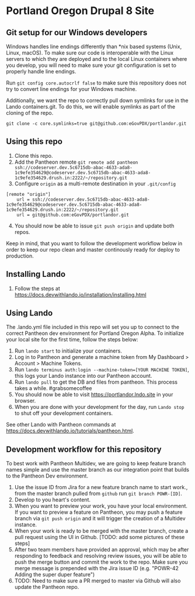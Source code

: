 # Portland Oregon Drupal 8 Site

## Git setup for our Windows developers

Windows handles line endings differently than *nix based systems (Unix, Linux, macOS). To make sure our code is interoperable with the Linux servers to which they are deployed and to the local Linux containers where you develop, you will need to make sure your git configuration is set to properly handle line endings.

Run `git config core.autocrlf false` to make sure this repository does not try to convert line endings for your Windows machine.

Additionally, we want the repo to correctly pull down symlinks for use in the Lando containers.git. To do this, we will enable symlinks as part of the cloning of the repo.

`git clone -c core.symlinks=true git@github.com:eGovPDX/portlandor.git`

## Using this repo

1. Clone this repo.
2. Add the Pantheon remote `git remote add pantheon ssh://codeserver.dev.5c6715db-abac-4633-ada8-1c9efe354629@codeserver.dev.5c6715db-abac-4633-ada8-1c9efe354629.drush.in:2222/~/repository.git`
3. Configure `origin` as a multi-remote destination in your `.git/config`
```
[remote "origin"]
    url = ssh://codeserver.dev.5c6715db-abac-4633-ada8-1c9efe354629@codeserver.dev.5c6715db-abac-4633-ada8-1c9efe354629.drush.in:2222/~/repository.git
    url = git@github.com:eGovPDX/portlandor.git
```
4. You should now be able to issue `git push origin` and update both repos.

Keep in mind, that you want to follow the development workflow below in order to keep our repo clean and master continously ready for deploy to production.

## Installing Lando

1. Follow the steps at https://docs.devwithlando.io/installation/installing.html

## Using Lando

The .lando.yml file included in this repo will set you up to connect to the correct Pantheon dev environment for Portland Oregon Alpha. To initialize your local site for the first time, follow the steps below:

1. Run `lando start` to initialize your containers.
2. Log in to Pantheon and generate a machine token from My Dashboard > Account > Machine Tokens.
3. Run `lando terminus auth:login --machine-token=[YOUR MACHINE TOKEN]`, this logs your Lando instance into our Pantheon account.
4. Run `lando pull` to get the DB and files from pantheon. This process takes a while. #grabsomecoffee
5. You should now be able to visit https://portlandor.lndo.site in your browser.
6. When you are done with your development for the day, run `Lando stop` to shut off your development containers.

See other Lando with Pantheon commands at https://docs.devwithlando.io/tutorials/pantheon.html.

## Development workflow for this repository

To best work with Pantheon Multidev, we are going to keep feature branch names simple and use the master branch as our integration point that builds to the Pantheon Dev environment.

1. Use the issue ID from Jira for a new feature branch name to start work., from the master branch pulled from `github` run `git branch POWR-[ID]`.
2. Develop to you heart's content.
3. When you want to preview your work, you have your local environment. If you want to preview a feature on Pantheon, you may push a feature branch via `git push origin` and it will trigger the creation of a Multidev instance.
4. When your work is ready to be merged with the master branch, create a pull request using the UI in Github. [TODO: add some pictures of these steps]
5. After two team members have provided an approval, which may be after responding to feedback and resolving review issues, you will be able to push the merge button and commit the work to the repo. Make sure you merge message is prepended with the Jira issue ID (e.g. "POWR-42 Adding the super duper feature")
6. TODO: Need to make sure a PR merged to master via Github will also update the Pantheon repo.
